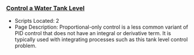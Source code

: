 ### [Control a Water Tank Level](https://www.apmonitor.com/pdc/index.php/Main/TankLevel)
- Scripts Located: 2
- Page Description: Proportional-only control is a less common variant of PID control that does not have an integral or derivative term. It is typically used with integrating processes such as this tank level control problem.

